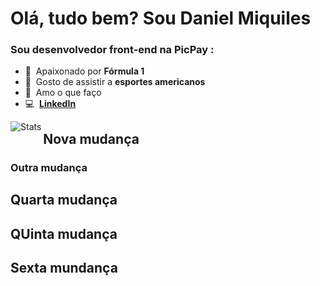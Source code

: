 
# Olá, tudo bem? Sou Daniel Miquiles
<h3 align="left">Sou desenvolvedor front-end na PicPay : </h3>

- :checkered_flag: &nbsp;Apaixonado por **Fórmula 1**
- :football: &nbsp;Gosto de assistir a **esportes americanos**
- :star_struck: &nbsp;Amo o que faço
- :computer: &nbsp;**[LinkedIn]**

[linkedin]: https://www.linkedin.com/in/danielvictormiquiles "Daniel Victor LinkedIn"


<a>
  <img src="https://github-readme-stats.vercel.app/api?username=daniel-miquiles&show_icons=true&theme=radical" alt="Stats" align="left" />
</a>

## Nova mudança

### Outra mudança

## Quarta mudança

## QUinta mudança

## Sexta mundança

